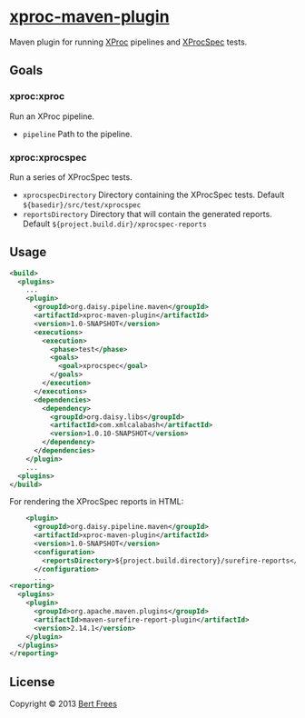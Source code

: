 [xproc-maven-plugin][]
======================
Maven plugin for running [XProc][] pipelines and [XProcSpec][] tests.

Goals
-----

### xproc:xproc
Run an XProc pipeline.

- `pipeline` Path to the pipeline.

### xproc:xprocspec
Run a series of XProcSpec tests.

- `xprocspecDirectory` Directory containing the XProcSpec tests. Default `${basedir}/src/test/xprocspec`
- `reportsDirectory` Directory that will contain the generated reports. Default `${project.build.dir}/xprocspec-reports`

Usage
-----
```xml
<build>
  <plugins>
    ...
    <plugin>
      <groupId>org.daisy.pipeline.maven</groupId>
      <artifactId>xproc-maven-plugin</artifactId>
      <version>1.0-SNAPSHOT</version>
      <executions>
        <execution>
          <phase>test</phase>
          <goals>
            <goal>xprocspec</goal>
          </goals>
        </execution>
      </executions>
      <dependencies>
        <dependency>
          <groupId>org.daisy.libs</groupId>
          <artifactId>com.xmlcalabash</artifactId>
          <version>1.0.10-SNAPSHOT</version>
        </dependency>
      </dependencies>
    </plugin>
    ...
  <plugins>
</build>
```

For rendering the XProcSpec reports in HTML:

```xml
    <plugin>
      <groupId>org.daisy.pipeline.maven</groupId>
      <artifactId>xproc-maven-plugin</artifactId>
      <version>1.0-SNAPSHOT</version>
      <configuration>
        <reportsDirectory>${project.build.directory}/surefire-reports</reportsDirectory>
      </configuration>
      ...
<reporting>
  <plugins>
    <plugin>
      <groupId>org.apache.maven.plugins</groupId>
      <artifactId>maven-surefire-report-plugin</artifactId>
      <version>2.14.1</version>
    </plugin>
  </plugins>
</reporting>
```

License
-------
Copyright © 2013 [Bert Frees][bert]


[xproc-maven-plugin]: http://github.com/bertfrees/xproc-maven-plugin
[xproc]: http://xproc.org/
[xprocspec]: https://github.com/josteinaj/xprocspec
[bert]: http://github.com/bertfrees
